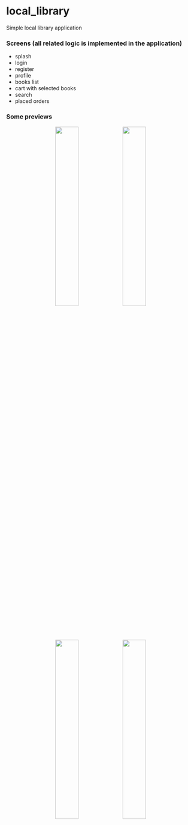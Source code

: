 # local_library

Simple local library application

### Screens (all related logic is implemented in the application)
  - splash
  - login
  - register
  - profile
  - books list
  - cart with selected books
  - search
  - placed orders
  
### Some previews
<p align="center">
  <img width="35%" src="https://user-images.githubusercontent.com/46628524/202442678-2edce1f5-ba36-4614-acc6-fdd8c46cf6b9.png">
  <img width="35%" src="https://user-images.githubusercontent.com/46628524/202443131-e49bd43d-24db-40ba-ae5a-a0174fee31ea.png">
  <img width="35%" src="https://user-images.githubusercontent.com/46628524/202443164-6fbf1f98-7e70-4ce2-9d7a-2997fb4e94ae.png">
  <img width="35%" src="https://user-images.githubusercontent.com/46628524/202443174-7a0f862d-c809-4930-a624-660c2455d469.png">
</p>
